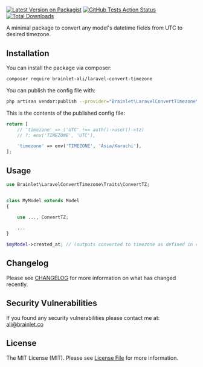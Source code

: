 # 

[![Latest Version on Packagist](https://img.shields.io/packagist/v/brainlet-ali/laravel-convert-timezone.svg?style=flat-square)](https://packagist.org/packages/brainlet-ali/laravel-convert-timezone)
[![GitHub Tests Action Status](https://img.shields.io/github/workflow/status/brainlet-ali/laravel-convert-timezone/run-tests?label=tests)](https://github.com/brainlet-ali/laravel-convert-timezone/actions?query=workflow%3Arun-tests+branch%3Amaster)
[![Total Downloads](https://img.shields.io/packagist/dt/brainlet-ali/laravel-convert-timezone.svg?style=flat-square)](https://packagist.org/packages/brainlet-ali/laravel-convert-timezone)


A minimal package to convert any model's datetime fields from UTC to desired timezone.


## Installation

You can install the package via composer:

```bash
composer require brainlet-ali/laravel-convert-timezone
```

You can publish the config file with:
```bash
php artisan vendor:publish --provider="Brainlet\LaravelConvertTimezone\LaravelConvertTimezoneServiceProvider" --tag="config"
```

This is the contents of the published config file:

```php
return [
    // 'timezone' => ('UTC' !== auth()->user()->tz)
    // ?: env('TIMEZONE', 'UTC'),

    'timezone' => env('TIMEZONE', 'Asia/Karachi'),
];
```

## Usage

``` php
use Brainlet\LaravelConvertTimezone\Traits\ConvertTZ;


class MyModel extends Model
{

    use ..., ConvertTZ;

    ...
}

$myModel->created_at; // (outputs converted to timezone as defined in config)

```

## Changelog

Please see [CHANGELOG](CHANGELOG.md) for more information on what has changed recently.

## Security Vulnerabilities

If you found any security vulnerabilities please contact me at: ali@brainlet.co


## License

The MIT License (MIT). Please see [License File](LICENSE.md) for more information.
